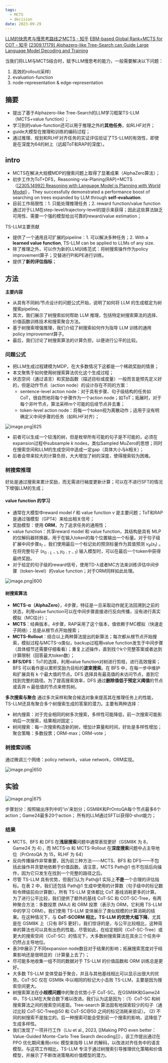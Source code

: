 ```yaml
---
tags:
  - MCTS
  - decision
date: 2023-09-29
---
```

[LLM的快思考与慢思考路线之MCTS - 知乎](https://zhuanlan.zhihu.com/p/659230417)
[EBM-based Global Rank+MCTS for COT - 知乎](https://zhuanlan.zhihu.com/p/650438958)
[[2309.17179] Alphazero-like Tree-Search can Guide Large Language Model Decoding and Training](https://arxiv.org/abs/2309.17179)


当我们将LLM与MCTS结合时，赋予LLM慢思考的能力，一般需要解决以下问题：
1. 高效的rollout(采样)
2. evaluation-function
3. node-representation & edge-representation

## 摘要
- 提出了基于Alphazero-like Tree-Search的LLM学习框架TS-LLM（MCTS+value function）；
- 学习到的value-function还可以用于推理之外的**其他任务**，如RLHF对齐；
- guide大模型在推理和训练的编码过程；
- 通过推理、规划和RLHF对齐任务的实证评估验证了TS-LLM的有效性，即使是在深度为64的树上（远超ToT和RAP的深度）。

## intro
- MCTS在解决大规模MDP的搜索问题上取得了显著成果（AlphaZero算法）；
- 初步工作为ToT+DFS，Reasoning-via-Planing(RAP)+MCTS（[[2305.14992] Reasoning with Language Model is Planning with World Model](https://arxiv.org/abs/2305.14992)），They successfully demonstrated a performance boost of searching on trees expanded by LLM through **self-evaluation**.
- 目前工作局限性：1. 只能处理推理任务；2. reward function/value function 通过对于LLM在step-level/trajectory-level的提示来获得；因此这些算法缺乏可用性、需要一个强的模型给出可靠的reward/value estimation；

TS-LLM主要贡献
- 提供了一个通用且可扩展的pipeline：1. 可以解决多种任务；2. With a **learned value function**, TS-LLM can be applied to LLMs of any size.
- 除了推理之外，可以作为新的LLM训练范式：将树搜索操作作为policy improvement算子；交替进行PI和PE进行训练。
- 提供了**新的评估指标**；

## 方法
**主要内容**
- 从具有不同树/节点设计的问题公式开始，说明了如何将 LLM 的生成框定为树搜索pipeline。
- 其次，我们展示了树搜索如何帮助 LLM 推理，包括特定树搜索算法的选择、价值函数训练技术和搜索聚合方法。
- 基于树搜索增强推理，我们介绍了树搜索如何作为指导 LLM 训练的通用policy improvement算子。
- 最后，我们讨论了树搜索算法的计算负担，以便进行公平的比较。

### 问题公式
- 把LLM生成过程建模为MDP，在大多数情况下这都是一个稀疏奖励的情景；
- 本文聚焦于如何使用树搜索算法优化这个生成过程；
- 状态空间（通过语言）和奖励函数（描述目标或度量）一般而言是预先定义好的，但是动作节点（action node）的设计存在不同的方案：
	- sentence-level action node：对于具有步骤、句子级结构的任务如CoT，很自然地将每个步骤作为一个action node；如ToT；拓展时，对于每个非叶节点，算法采样m个可能的后续节点并去重；
	- token-level action node：将每一个token视为离散动作；适用于没有明确定义中间步骤的任务（如RLHF对齐）；

![image.png|625](https://raw.githubusercontent.com/Shichun-Liu/images-on-picgo/main/pics/20240102123828.png)

- 前者可以生成一个较浅的树，但是枚举所有可能的句子是不可能的，必须在expansion过程中subsample *k* nodes，类似Sampled MuZero的思想；同时在搜索空间和LLM的生成空间中造成一定gap（具体大小与k相关）；
- 后者会带来较大的计算负担，大大增加了树的深度，使得搜索较为困难。

### 树搜索推理
好处是通过搜索来累计奖励，而无需进行梯度更新计算；可以在不进行SFT的情况下增强LLM的生成；
#### value function 的学习
- 通常在大模型中reward model $\hat{r}$ 和 value function $v$ 是主要问题；ToT和RAP是通过强模型（GPT4）来给出相关信号；
- 奖励模型：使用 **ORM**，为了追求任务的通用性；
- value function：共享reward model 和 value function，其结构是具有 MLP 的仅解码器转换器，用于在输入token的每个位置输出一个标量。对于句子级扩展中间步骤$s_t$ ，我们使用最后一个标记处的预测标量作为其值预测 $v_θ (s_t)$ 。在将完整句子 $(x_{0:L−1}, y_{0:T-1})$ 输入模型时，可以在最后一个token中获得最终奖励。
- 对于给定的句子级的reward信号，使用TD-λ或者MC方法来训练评估中间步骤（token-level）的value function；对于ORM同样如此处理。

![image.png|600](https://raw.githubusercontent.com/Shichun-Liu/images-on-picgo/main/pics/20240102120632.png)

#### 树搜索算法
- **MCTS-α（AlphaZero）**，4步骤，特征是一旦采取动作就无法回溯到之前的状态，利用value function可以在中间步骤直接进行反向传播，没有进行真实模拟（MC估计）；
- **MCTS**：经典版本，4步骤，RAP采用了这个版本，值依赖于MC模拟（快速走子网络）；总是从根节点开始搜索；
- **MCTS-Rollout**：结合以上两种算法提出的新算法；每次都从根节点开始搜索，模拟过程与MCTS-α类似，backup过程用value function发生于中间步骤（具体细节还需要仔细看看）；重复上述操作，直到找个k个完整答案或者达到计算限制（回答最大token数）；
- **BFS/DFS**：ToT的选择，利用value function对树进行剪枝，进行高效搜索；BFS 可以看作是以累积奖励为目标的**波束搜索**。在 BFS 中，在每一步中维护和扩展具有 k 个最大值的节点。DFS 选择具有最高值的未访问节点，直到它找到完整的路径。为了提高搜索效率，DFS 通过**删除值低于预定义阈值**的节点或丢弃 n 最低值的节点来修剪树。

**多次搜索与聚合**
通过多次采样和聚合候选对象来提高其在推理任务上的性能，TS-LLM还具有聚合多个树搜索生成的答案的潜力。主要有两种选择：
- 树内搜索：对于完全相同的树多次搜索，多样性可能降低，前一次搜索可能影响后一次搜索，结果相对固定；
- 树间搜索：每一次搜索构造新的树，增加计算量和时间，好处是多样性增加；
聚合策略：多数投票；ORM-max；ORM-vote；

### 树搜索训练
通过微调三个网络：policy network，value network，ORM实现。

![image.png|650](https://raw.githubusercontent.com/Shichun-Liu/images-on-picgo/main/pics/20240102123002.png)

## 实验

![image.png|675](https://raw.githubusercontent.com/Shichun-Liu/images-on-picgo/main/pics/20240102124008.png)

步骤划分：按照输出序列中的'\n'来划分；GSM8K和PrOntoQA每个节点最多6个action；Game24最多20个action；
所有的LLM通过SFT以获得0-shot能力；

### 结果
- MCTS、BFS 和 DFS 在**浅层搜索**问题中通常表现更好（GSM8K 为 8，Game24 为 4），而 MCTS-α 和 MCTS-Rollout 在**深度搜索**问题中占主导地位（PrOntoQA 为 15，RLHF 为 64）
- 反向传播操作非常重要，因为前三种方法——MCTS、BFS 和 DFS——不包括此操作并贪婪地依赖于价值函数。请注意，MCTS Path@1 也不包括后向操作，因为它只发生在找到一个完整的路径之后。
- 尽管 TS-LLM 具有优势，但我们认为 Path@1 实际上**不是**一个合理的评估指标。在表 2 中，我们还包括 Path@1 生成中使用的计算数（句子级中的标记数和令牌级前向计算数）。所有 TS-LLM 变体都比 CoT 基线消耗更多的计算。为了进行公平比较，我们提供了额外的基线 CoT-SC 和 COT-SC-Tree，有两种聚合方法：多数投票 (MAJ) 和 ORM 投票（表示为 ORM，它利用 TS-LLM 中的学习 ORM）。我们使用 TS-LLM 变体展示了类似规模的计算消耗的结果。在这种情况下，与 **CoT-SCORM 相比，TS-LLM 的优势大幅下降**，尤其是在 GSM8K 上（只有 BFS 更好）。我们惊讶的是，与公平比较相比，这种简单的算法也可以具有出色的性能。尽管如此，在给定相同（CoT-SC-Tree）或更大的搜索空间（CoT-SC）的情况下，大多数树搜索算法在其余三个任务中仍然占主导地位。
- 表3中展示了不同expansion node数目对于结果的影响；拓展搜索宽度对于结果影响还是很明显的（计算量上去了）；
- 尽可能多地收集一组不同的数据对于 TS-LLM 的价值函数和 ORM 训练总是更好。
- 大多数 TS-LLM 变体受益于聚合，并且与其他基线相比可以显示出很大的优势。CoT-SC 仅在 GSM8k 中以相同的标记大小击败 TS-LLM，主要是因为搜索空间更大。
- 树搜索算法在**小规模问题**中的聚合优势小于 CoT-SC。在GSM8K和Game24中，TS-LLM在大聚合数下难以改进。我们认为这是因为：（1）CoT-SC 和树搜索算法之间的搜索空间差距。Tree-search 算法固有地探索较少的句子（通过比较 CoT-SC-Tree@50 和 CoT-SC@50 之间的标记消耗来验证）。 (2) 不同的树搜索不是独立的。后一种搜索可能会受到前一个搜索的影响，这降低了生成多样性。
- 我们发现了一项并行工作（Liu et al., 2023, [[Making PPO even better：Value-Guided Monte-Carlo Tree Search decoding]]），该工作提出通过在 PPO 优化期间重用critic 模型来指导 LLM 的解码，以改进对齐任务中的语言模型。与这项工作相比，TS-LLM 专注于通过树搜索引导推理优化策略和价值模型，并展示了不断改进策略和价值模型的潜力。